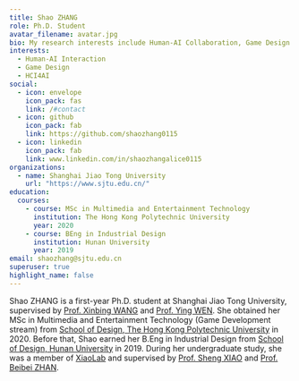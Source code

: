 ```yaml
---
title: Shao ZHANG
role: Ph.D. Student
avatar_filename: avatar.jpg
bio: My research interests include Human-AI Collaboration, Game Design and HCI4AI.
interests:
  - Human-AI Interaction
  - Game Design
  - HCI4AI
social:
  - icon: envelope
    icon_pack: fas
    link: /#contact
  - icon: github
    icon_pack: fab
    link: https://github.com/shaozhang0115
  - icon: linkedin
    icon_pack: fab
    link: www.linkedin.com/in/shaozhangalice0115
organizations:
  - name: Shanghai Jiao Tong University
    url: "https://www.sjtu.edu.cn/"
education:
  courses:
    - course: MSc in Multimedia and Entertainment Technology
      institution: The Hong Kong Polytechnic University
      year: 2020
    - course: BEng in Industrial Design
      institution: Hunan University
      year: 2019
email: shaozhang@sjtu.edu.cn
superuser: true
highlight_name: false
---
```

Shao ZHANG is a first-year Ph.D. student at Shanghai Jiao Tong University, supervised by [Prof. Xinbing WANG](https://www.cs.sjtu.edu.cn/~wang-xb/) and [Prof. Ying WEN](https://yingwen.io/). She obtained her MSc in Multimedia and Entertainment Technology (Game Development stream) from [School of Design, The Hong Kong Polytechnic University](https://www.sd.polyu.edu.hk/en/) in 2020. Before that, Shao earned her B.Eng in Industrial Design from [School of Design, Hunan University](http://design.hnu.edu.cn/) in 2019. During her undergraduate study, she was a member of [XiaoLab](http://xiaolab.net/) and supervised by [Prof. Sheng XIAO](http://xiaolab.net/) and [Prof. Beibei ZHAN](http://ylsy.hnu.edu.cn/info/1209/5571.htm).

